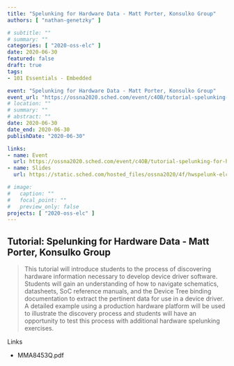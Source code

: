 ```yaml
---
title: "Spelunking for Hardware Data - Matt Porter, Konsulko Group"
authors: [ "nathan-genetzky" ]

# subtitle: ""
# summary: ""
categories: [ "2020-oss-elc" ]
date: 2020-06-30
featured: false
draft: true
tags:
- 101 Essentials - Embedded

event: "Spelunking for Hardware Data - Matt Porter, Konsulko Group"
event_url: "https://ossna2020.sched.com/event/c4OB/tutorial-spelunking-for-hardware-data-matt-porter-konsulko-group"
# location: ""
# summary: ""
# abstract: ""
date: 2020-06-30
date_end: 2020-06-30
publishDate: "2020-06-30"

links:
- name: Event
  url: https://ossna2020.sched.com/event/c4OB/tutorial-spelunking-for-hardware-data-matt-porter-konsulko-group
- name: Slides
  url: https://static.sched.com/hosted_files/ossna2020/4f/hwspelunk-elc2020-SLIDES.pdf

# image:
#   caption: ""
#   focal_point: ""
#   preview_only: false
projects: [ "2020-oss-elc" ]
---
```


## Tutorial: Spelunking for Hardware Data - Matt Porter, Konsulko Group

> This tutorial will introduce students to the process of discovering hardware information necessary to develop device driver software. Students will gain an understanding of how to navigate schematics, datasheets, SoC reference manuals, and the Device Tree binding documentation to extract the pertinent data for use in a device driver. A detailed example using a production hardware platform will be used to illustrate the discovery process and students will have an opportunity to test this process with additional hardware spelunking exercises.

Links

- MMA8453Q.pdf
